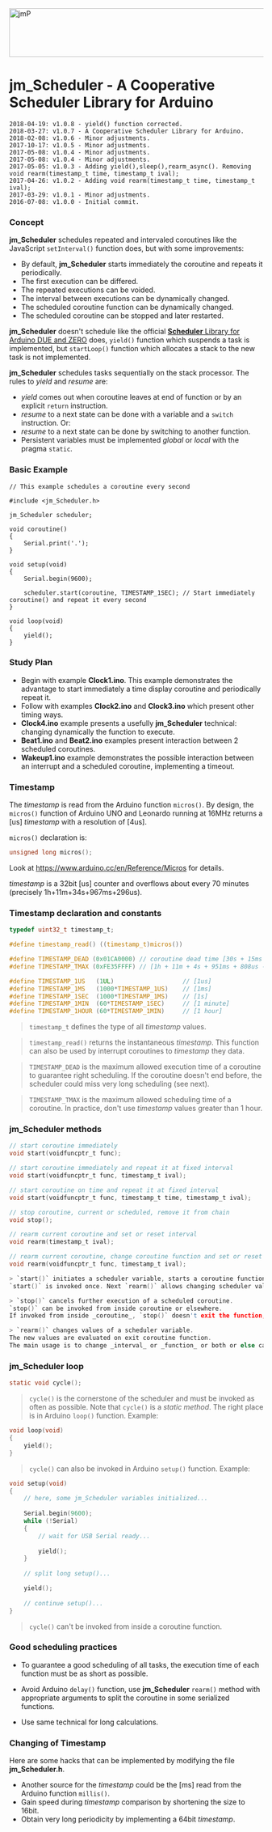 
<img src="http://jean-marc.paratte.ch/wp-content/uploads/2013/01/diduino1_960x96.jpg" class="header-image" alt="jmP" height="96" width="960">

# jm_Scheduler - A Cooperative Scheduler Library for Arduino

```
2018-04-19: v1.0.8 - yield() function corrected.
2018-03-27: v1.0.7 - A Cooperative Scheduler Library for Arduino.
2018-02-08: v1.0.6 - Minor adjustments.
2017-10-17: v1.0.5 - Minor adjustments.
2017-05-08: v1.0.4 - Minor adjustments.
2017-05-08: v1.0.4 - Minor adjustments.
2017-05-05: v1.0.3 - Adding yield(),sleep(),rearm_async(). Removing void rearm(timestamp_t time, timestamp_t ival);
2017-04-26: v1.0.2 - Adding void rearm(timestamp_t time, timestamp_t ival);
2017-03-29: v1.0.1 - Minor adjustments.
2016-07-08: v1.0.0 - Initial commit.
```

### Concept

**jm_Scheduler** schedules repeated and intervaled coroutines like the JavaScript `setInterval()` function does,
but with some improvements:

- By default, **jm_Scheduler** starts immediately the coroutine and repeats it periodically.
- The first execution can be differed.
- The repeated executions can be voided.
- The interval between executions can be dynamically changed.
- The scheduled coroutine function can be dynamically changed.
- The scheduled coroutine can be stopped and later restarted.

**jm_Scheduler** doesn't schedule like the official [**Scheduler** Library for Arduino DUE and ZERO](https://www.arduino.cc/en/Reference/Scheduler) does,
`yield()` function which suspends a task is implemented, but 
`startLoop()` function which allocates a stack to the new task is not implemented.

**jm_Scheduler** schedules tasks sequentially on the stack processor.
The rules to _yield_ and _resume_ are:

- _yield_ comes out when coroutine leaves at end of function or by an explicit `return` instruction.
- _resume_ to a next state can be done with a variable and a `switch` instruction. Or:
- _resume_ to a next state can be done by switching to another function.
- Persistent variables must be implemented _global_ or _local_ with the pragma `static`.


### Basic Example

	// This example schedules a coroutine every second
	
	#include <jm_Scheduler.h>
  
	jm_Scheduler scheduler;
	
	void coroutine()
	{
		Serial.print('.');
	}
  
	void setup(void)
	{
		Serial.begin(9600);
		
		scheduler.start(coroutine, TIMESTAMP_1SEC); // Start immediately coroutine() and repeat it every second
	}
  
	void loop(void)
	{
		yield();
	}


### Study Plan

- Begin with example **Clock1.ino**. This example demonstrates the advantage to start immediately a time display coroutine and periodically repeat it.
- Follow with examples **Clock2.ino** and **Clock3.ino** which present other timing ways.
- **Clock4.ino** example presents a usefully **jm_Scheduler** technical: changing dynamically the function to execute.
- **Beat1.ino** and **Beat2.ino** examples present interaction between 2 scheduled coroutines.
- **Wakeup1.ino** example demonstrates the possible interaction between an interrupt and a scheduled coroutine, implementing a timeout.


### Timestamp

The _timestamp_ is read from the Arduino function `micros()`.
By design, the `micros()` function of Arduino UNO and Leonardo running at 16MHz returns a [us] _timestamp_ with a resolution of [4us].

`micros()` declaration is:

```C
unsigned long micros();
```

Look at https://www.arduino.cc/en/Reference/Micros for details.

<!--
### More about Timestamp
-->

_timestamp_ is a 32bit [us] counter and overflows about every 70 minutes (precisely 1h+11m+34s+967ms+296us).

<!--
The periodicity of 70 minutes is sometimes not enough to control slow processes.
Look next section for answers and tricks.
-->


### Timestamp declaration and constants

```C
typedef uint32_t timestamp_t;

#define timestamp_read() ((timestamp_t)micros())

#define TIMESTAMP_DEAD (0x01CA0000) // coroutine dead time [30s + 15ms + 488us]
#define TIMESTAMP_TMAX (0xFE35FFFF) // [1h + 11m + 4s + 951ms + 808us - 1]

#define TIMESTAMP_1US	(1UL)					// [1us]
#define TIMESTAMP_1MS	(1000*TIMESTAMP_1US)	// [1ms]
#define TIMESTAMP_1SEC	(1000*TIMESTAMP_1MS)	// [1s]
#define TIMESTAMP_1MIN	(60*TIMESTAMP_1SEC)		// [1 minute]
#define TIMESTAMP_1HOUR	(60*TIMESTAMP_1MIN)		// [1 hour]
```

> `timestamp_t` defines the type of all _timestamp_ values.

> `timestamp_read()` returns the instantaneous _timestamp_.
This function can also be used by interrupt coroutines to _timestamp_ they data.

> `TIMESTAMP_DEAD` is the maximum allowed execution time of a coroutine to guarantee right scheduling.
If the coroutine doesn't end before, the scheduler could miss very long scheduling (see next).

> `TIMESTAMP_TMAX` is the maximum allowed scheduling time of a coroutine.
In practice, don't use _timestamp_ values greater than 1 hour.

### jm_Scheduler methods

```C
// start coroutine immediately
void start(voidfuncptr_t func);

// start coroutine immediately and repeat it at fixed interval
void start(voidfuncptr_t func, timestamp_t ival);

// start coroutine on time and repeat it at fixed interval
void start(voidfuncptr_t func, timestamp_t time, timestamp_t ival);

// stop coroutine, current or scheduled, remove it from chain
void stop();

// rearm current coroutine and set or reset interval
void rearm(timestamp_t ival);

// rearm current coroutine, change coroutine function and set or reset interval
void rearm(voidfuncptr_t func, timestamp_t ival);

> `start()` initiates a scheduler variable, starts a coroutine function, immediately or on time, with or without repetitions.
`start()` is invoked once. Next `rearm()` allows changing scheduler values.

> `stop()` cancels further execution of a scheduled coroutine. 
`stop()` can be invoked from inside coroutine or elsewhere.
If invoked from inside _coroutine_, `stop()` doesn't exit the function, just cancels further execution.

> `rearm()` changes values of a scheduler variable.
The new values are evaluated on exit coroutine function.
The main usage is to change _interval_ or _function_ or both or else cancel further execution.
```


### jm_Scheduler loop

```C
static void cycle();
```

> `cycle()` is the cornerstone of the scheduler and must be invoked as often as possible. 
Note that `cycle()` is a _static_ _method_. 
The right place is in Arduino `loop()` function.
Example:

```C
void loop(void)
{
	yield();
}
```

> `cycle()` can also be invoked in Arduino `setup()` function. Example:

```C
void setup(void)
{
	// here, some jm_Scheduler variables initialized...
	
	Serial.begin(9600);
	while (!Serial)
	{
		// wait for USB Serial ready...
		
		yield();
	}
	
	// split long setup()...

	yield();
	
	// continue setup()...
}
```

> `cycle()` can't be invoked from inside a coroutine function.


### Good scheduling practices

- To guarantee a good scheduling of all tasks,
the execution time of each function must be as short as possible.

- Avoid Arduino `delay()` function, use **jm_Scheduler** `rearm()` method with appropriate arguments to split the coroutine in some serialized functions.

- Use same technical for long calculations.


### Changing of Timestamp

Here are some hacks that can be implemented by modifying the file **jm_Scheduler.h**.

- Another source for the _timestamp_ could be the [ms] read from the Arduino function `millis()`. 
- Gain speed during _timestamp_ comparison by shortening the size to 16bit.
- Obtain very long periodicity by implementing a 64bit _timestamp_.
